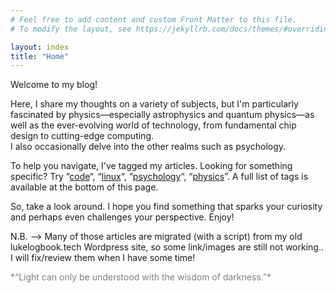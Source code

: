 ```yaml
---
# Feel free to add content and custom Front Matter to this file.
# To modify the layout, see https://jekyllrb.com/docs/themes/#overriding-theme-defaults

layout: index
title: "Home"
---
```

Welcome to my blog!

Here, I share my thoughts on a variety of subjects, but I'm particularly fascinated by physics—especially astrophysics 
and quantum physics—as well as the ever-evolving world of technology, from fundamental chip design to cutting-edge computing.  
I also occasionally delve into the other realms such as psychology.


To help you navigate, I've tagged my articles. Looking for something specific? Try “[code](/_tags/code.html)“, 
“[linux](/_tags/linux.html)“, “[psychology](/_tags/psychology.html)“, “[physics](/_tags/physics.html)”. 
A full list of tags is available at the bottom of this page.


So, take a look around.  I hope you find something that sparks your curiosity and perhaps even challenges your perspective.  Enjoy!


N.B. --> Many of those articles are migrated (with a script) from my old lukelogbook.tech Wordpress site, so some link/images are still not working.. I will fix/review them when I have some time!


<span style="color: grey;">  
*“Light can only be understood with the wisdom of darkness.”*   
</span>